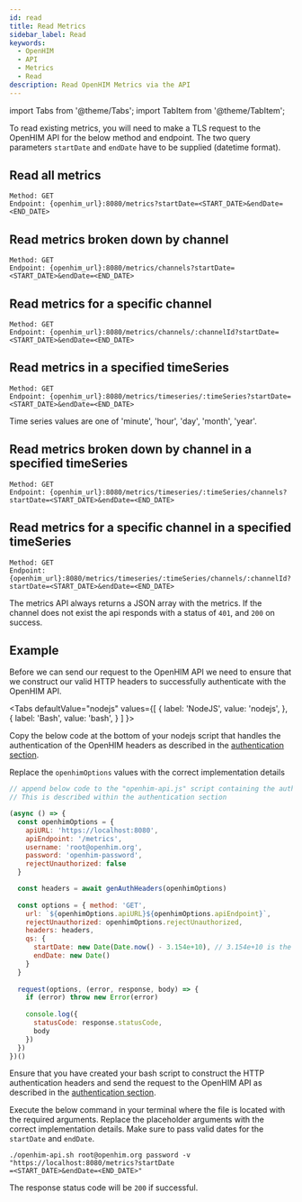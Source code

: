 ```yaml
---
id: read
title: Read Metrics
sidebar_label: Read
keywords:
  - OpenHIM
  - API
  - Metrics
  - Read
description: Read OpenHIM Metrics via the API
---
```


import Tabs from '@theme/Tabs';
import TabItem from '@theme/TabItem';

To read existing metrics, you will need to make a TLS request to the OpenHIM API for the below method and endpoint. The two query parameters `startDate` and `endDate` have to be supplied (datetime format).

## Read all metrics

```curl
Method: GET
Endpoint: {openhim_url}:8080/metrics?startDate=<START_DATE>&endDate=<END_DATE>
```

## Read metrics broken down by channel

```curl
Method: GET
Endpoint: {openhim_url}:8080/metrics/channels?startDate=<START_DATE>&endDate=<END_DATE>
```

## Read metrics for a specific channel

```curl
Method: GET
Endpoint: {openhim_url}:8080/metrics/channels/:channelId?startDate=<START_DATE>&endDate=<END_DATE>
```

## Read metrics in a specified timeSeries

```curl
Method: GET
Endpoint: {openhim_url}:8080/metrics/timeseries/:timeSeries?startDate=<START_DATE>&endDate=<END_DATE>
```

Time series values are one of 'minute', 'hour', 'day', 'month', 'year'.

## Read metrics broken down by channel in a specified timeSeries

```curl
Method: GET
Endpoint: {openhim_url}:8080/metrics/timeseries/:timeSeries/channels?startDate=<START_DATE>&endDate=<END_DATE>
```

## Read metrics for a specific channel in a specified timeSeries

```curl
Method: GET
Endpoint: {openhim_url}:8080/metrics/timeseries/:timeSeries/channels/:channelId?startDate=<START_DATE>&endDate=<END_DATE>
```

The metrics API always returns a JSON array with the metrics. If the channel does not exist the api responds with a status of `401`, and `200` on success.

## Example

Before we can send our request to the OpenHIM API we need to ensure that we construct our valid HTTP headers to successfully authenticate with the OpenHIM API.

<Tabs
  defaultValue="nodejs"
  values={[
    { label: 'NodeJS', value: 'nodejs', },
    { label: 'Bash', value: 'bash', }
  ]
}>

<TabItem value="nodejs">

Copy the below code at the bottom of your nodejs script that handles the authentication of the OpenHIM headers as described in the [authentication section](../introduction/authentication).

Replace the `openhimOptions` values with the correct implementation details

```javascript
// append below code to the "openhim-api.js" script containing the authentication methods.
// This is described within the authentication section

(async () => {
  const openhimOptions = {
    apiURL: 'https://localhost:8080',
    apiEndpoint: '/metrics',
    username: 'root@openhim.org',
    password: 'openhim-password',
    rejectUnauthorized: false
  }

  const headers = await genAuthHeaders(openhimOptions)
  
  const options = { method: 'GET',
    url: `${openhimOptions.apiURL}${openhimOptions.apiEndpoint}`,
    rejectUnauthorized: openhimOptions.rejectUnauthorized,
    headers: headers,
    qs: {
      startDate: new Date(Date.now() - 3.154e+10), // 3.154e+10 is the number of milliseconds in a year
      endDate: new Date()
    }
  }
  
  request(options, (error, response, body) => {
    if (error) throw new Error(error)
  
    console.log({
      statusCode: response.statusCode,
      body
    })
  })
})()
```

</TabItem>
<TabItem value="bash">

Ensure that you have created your bash script to construct the HTTP authentication headers and send the request to the OpenHIM API as described in the [authentication section](../introduction/authentication).

Execute the below command in your terminal where the file is located with the required arguments. Replace the placeholder arguments with the correct implementation details. Make sure to pass valid dates for the `startDate` and `endDate`.

```curl
./openhim-api.sh root@openhim.org password -v "https://localhost:8080/metrics?startDate
=<START_DATE>&endDate=<END_DATE>"
```

</TabItem>
</Tabs>

The response status code will be `200` if successful.
